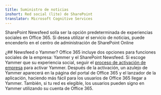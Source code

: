 ```yaml
---
title: Suministro de noticias
inshort: Red social (lite) de SharePoint
translator: Microsoft Cognitive Services
---
```



SharePoint Newsfeed solía ser la opción predeterminada de experiencias sociales en Office 365. Si desea utilizar el servicio de noticias, puede encenderlo en el centro de administración de SharePoint Online

¿## Newsfeed o Yammer?
Office 365 incluye dos opciones para funciones sociales de la empresa: Yammer y el SharePoint Newsfeed. Si escoge Yammer que su experiencia social, seguir el [proceso de activación de empresa](https://support.office.com/en-us/article/Enterprise-Activation-process-4f924c74-87d2-49d0-a4f6-cba3ce2b0e7c) para activar Yammer. Después de la activación, un azulejo de Yammer aparecerá en la página del portal de Office 365 y el lanzador de la aplicación, haciendo más fácil para los usuarios de Office 365 llegar a Yammer. También, si tu red es elegible, los usuarios pueden signo en Yammer utilizando su cuenta de Office 365.



